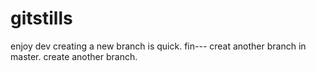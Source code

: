 # gitstills
enjoy dev
creating a new branch is quick.
fin---
creat another branch in master.
create another branch.

